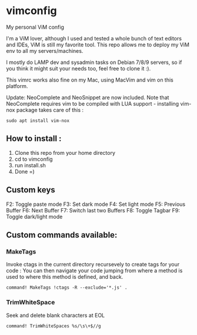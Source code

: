 # vimconfig
My personal ViM config

I'm a ViM lover, although I used and tested a whole bunch of text editors and IDEs, ViM is still my favorite tool.
This repo allows me to deploy my ViM env to all my servers/machines.

I mostly do LAMP dev and sysadmin tasks on Debian 7/8/9 servers, so if you think
it might suit your needs too, feel free to clone it :).

This vimrc works also fine on my Mac, using MacVim and vim on this platform.

Update:
NeoComplete and NeoSnippet are now included.
Note that NeoComplete requires vim to be compiled with LUA support - installing vim-nox package takes care of this :
```
sudo apt install vim-nox
```

## How to install :
1) Clone this repo from your home directory
2) cd to vimconfig
3) run install.sh
4) Done =)

## Custom keys
F2: Toggle paste mode
F3: Set dark mode
F4: Set light mode
F5: Previous Buffer
F6: Next Buffer
F7: Switch last two Buffers
F8: Toggle Tagbar
F9: Toggle dark/light mode

## Custom commands available:

### MakeTags
Invoke ctags in the current directory recursevely to create tags for your code : You can then navigate your code jumping from where a method is used to where this method is defined, and back.
```
command! MakeTags !ctags -R --exclude='*.js' .
```
### TrimWhiteSpace
Seek and delete blank characters at EOL
```
command! TrimWhiteSpaces %s/\s\+$//g
```
